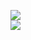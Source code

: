 [![](https://img.shields.io/badge/Made%20With-Github%20Spray-lightgrey.svg?style=for-the-badge&logo=github)](https://github.com/Annihil/github-spray#26761)  
[![](https://i.imgur.com/2DrTn0Z.gif)](https://github.com/Annihil/github-spray)
